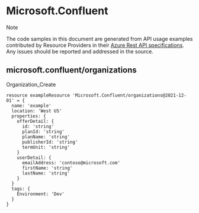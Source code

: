 # Microsoft.Confluent
  
> [!NOTE]
> The code samples in this document are generated from API usage examples contributed by Resource Providers in their [Azure Rest API specifications](https://github.com/Azure/azure-rest-api-specs). Any issues should be reported and addressed in the source.


## microsoft.confluent/organizations

Organization_Create
```bicep
resource exampleResource 'Microsoft.Confluent/organizations@2021-12-01' = {
  name: 'example'
  location: 'West US'
  properties: {
    offerDetail: {
      id: 'string'
      planId: 'string'
      planName: 'string'
      publisherId: 'string'
      termUnit: 'string'
    }
    userDetail: {
      emailAddress: 'contoso@microsoft.com'
      firstName: 'string'
      lastName: 'string'
    }
  }
  tags: {
    Environment: 'Dev'
  }
}
```
